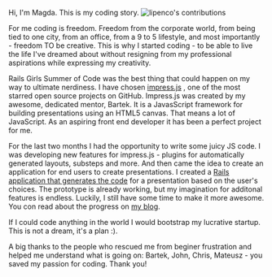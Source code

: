 Hi, I'm Magda. This is my coding story.
![lipenco's contributions](https://f.cloud.github.com/assets/2530057/1087318/a430166a-1614-11e3-8e46-cefa27c40820.png)

For me coding is freedom. Freedom from the corporate world, from being tied to one city, from an office, from a 9 to 5 lifestyle, and most importantly - freedom TO be creative. This is why I started coding - to be able to live the life I've dreamed about without resigning from my professional aspirations while expressing my creativity.

Rails Girls Summer of Code was the best thing that could happen on my way to ultimate nerdiness. I have chosen [impress.js](https://github.com/bartaz/impress.js/) , one of the most starred open source projects on GitHub. Impress.js was created by my awesome, dedicated mentor, Bartek. It is a JavasScript framework for building presentations using an HTML5 canvas. That means a lot of JavaScript. As an aspiring front end developer it has been a perfect project for me.

For the last two months I had the opportunity to write some juicy JS code. I was developing new features for impress.js - plugins for automatically generated layouts, substeps and more. And then came the idea to create an application for end users to create presentations. I created a [Rails application that generates the code](http://impress-builder.herokuapp.com/) for a presentation based on the user's choices. The prototype is already working, but my imagination for additonal features is endless. Luckily, I still have some time to make it more awesome. You con read about the progress on [my blog](http://lipen.co/til/).

If I could code anything in the world I would bootstrap my lucrative startup. This is not a dream, it's a plan :).

A big thanks to the people who rescued me from beginer frustration and helped me understand what is going on: Bartek, John, Chris, Mateusz - you saved my passion for coding. Thank you!

